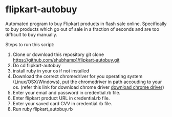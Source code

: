 # flipkart-autobuy
Automated program to buy Flipkart products in flash sale online. Specifically to buy products which go out of sale in a fraction of seconds and are too difficult to buy manually.

Steps to run this script:

1. Clone or download this repository git clone https://github.com/shubhamp1/flipkart-autobuy.git
2. Do cd flipkart-autobuy
3. install ruby in your os if not installed
4. Download the correct chromedriver for you operating system (Linux/OSX/Windows), put the chromedriver in path accouding to your os.
   (refer this link for download chrome driver [download chrome driver](https://chromedriver.chromium.org/downloads))
5. Enter your email and password in credential.rb file.
6. Enter flipkart product URL in credential.rb file.
7. Enter your saved card CVV in credential.rb file.
8. Run ruby flipkart_autobuy.rb